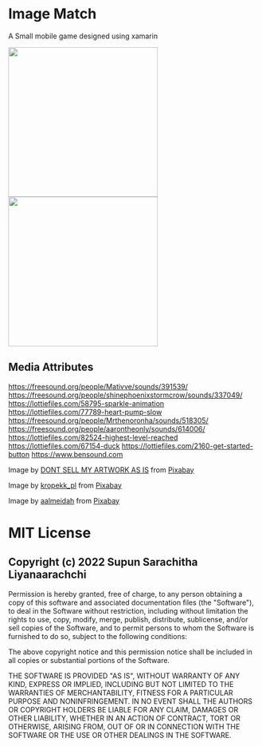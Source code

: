 # Image Match
A Small mobile game designed using xamarin

<img src="https://user-images.githubusercontent.com/36870488/162656617-383c87a3-7547-45f6-9f49-fcbe1e03584f.png" width="300"/> <img src="https://user-images.githubusercontent.com/36870488/162656662-2bfc376b-58af-4145-afa4-c829a9f0549f.png" width="300"/>


## Media Attributes


https://freesound.org/people/Mativve/sounds/391539/
https://freesound.org/people/shinephoenixstormcrow/sounds/337049/
https://lottiefiles.com/58795-sparkle-animation
https://lottiefiles.com/77789-heart-pump-slow
https://freesound.org/people/Mrthenoronha/sounds/518305/
https://freesound.org/people/aarontheonly/sounds/614006/
https://lottiefiles.com/82524-highest-level-reached
https://lottiefiles.com/67154-duck
https://lottiefiles.com/2160-get-started-button
https://www.bensound.com



Image by <a href="https://pixabay.com/users/annaliseart-7089643/?utm_source=link-attribution&amp;utm_medium=referral&amp;utm_campaign=image&amp;utm_content=4997623">DONT SELL MY ARTWORK AS IS</a> from <a href="https://pixabay.com/?utm_source=link-attribution&amp;utm_medium=referral&amp;utm_campaign=image&amp;utm_content=4997623">Pixabay</a>

Image by <a href="https://pixabay.com/users/kropekk_pl-114936/?utm_source=link-attribution&amp;utm_medium=referral&amp;utm_campaign=image&amp;utm_content=352165">kropekk_pl</a> from <a href="https://pixabay.com/?utm_source=link-attribution&amp;utm_medium=referral&amp;utm_campaign=image&amp;utm_content=352165">Pixabay</a>

Image by <a href="https://pixabay.com/users/aalmeidah-4277022/?utm_source=link-attribution&amp;utm_medium=referral&amp;utm_campaign=image&amp;utm_content=4558800">aalmeidah</a> from <a href="https://pixabay.com/?utm_source=link-attribution&amp;utm_medium=referral&amp;utm_campaign=image&amp;utm_content=4558800">Pixabay</a>





# MIT License

## Copyright (c) 2022 Supun Sarachitha Liyanaarachchi

Permission is hereby granted, free of charge, to any person obtaining a copy
of this software and associated documentation files (the "Software"), to deal
in the Software without restriction, including without limitation the rights
to use, copy, modify, merge, publish, distribute, sublicense, and/or sell
copies of the Software, and to permit persons to whom the Software is
furnished to do so, subject to the following conditions:

The above copyright notice and this permission notice shall be included in all
copies or substantial portions of the Software.

THE SOFTWARE IS PROVIDED "AS IS", WITHOUT WARRANTY OF ANY KIND, EXPRESS OR
IMPLIED, INCLUDING BUT NOT LIMITED TO THE WARRANTIES OF MERCHANTABILITY,
FITNESS FOR A PARTICULAR PURPOSE AND NONINFRINGEMENT. IN NO EVENT SHALL THE
AUTHORS OR COPYRIGHT HOLDERS BE LIABLE FOR ANY CLAIM, DAMAGES OR OTHER
LIABILITY, WHETHER IN AN ACTION OF CONTRACT, TORT OR OTHERWISE, ARISING FROM,
OUT OF OR IN CONNECTION WITH THE SOFTWARE OR THE USE OR OTHER DEALINGS IN THE
SOFTWARE.
